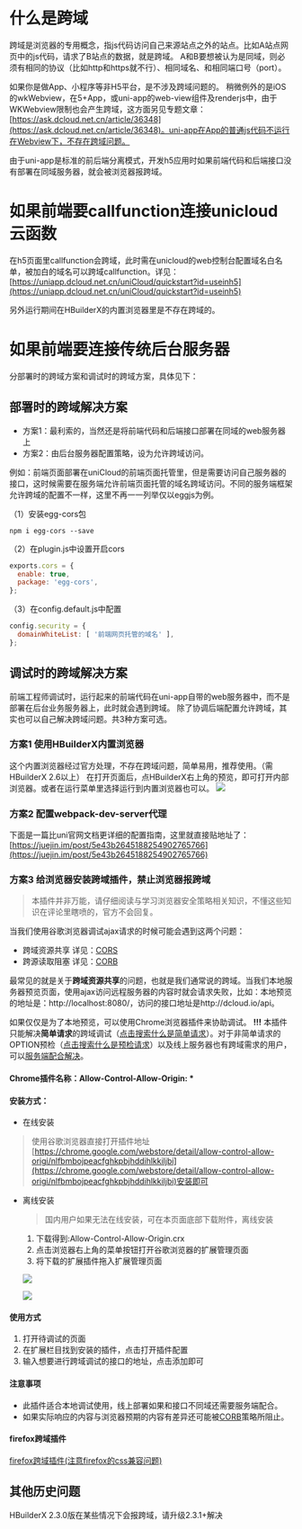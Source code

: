 # 什么是跨域
跨域是浏览器的专用概念，指js代码访问自己来源站点之外的站点。比如A站点网页中的js代码，请求了B站点的数据，就是跨域。
A和B要想被认为是同域，则必须有相同的协议（比如http和https就不行）、相同域名、和相同端口号（port）。

如果你是做App、小程序等非H5平台，是不涉及跨域问题的。
稍微例外的是iOS的wkWebview，在5+App，或uni-app的web-view组件及renderjs中，由于WKWebview限制也会产生跨域，这方面另见专题文章：[https://ask.dcloud.net.cn/article/36348](https://ask.dcloud.net.cn/article/36348)。uni-app在App的普通js代码不运行在Webview下，不存在跨域问题。

由于uni-app是标准的前后端分离模式，开发h5应用时如果前端代码和后端接口没有部署在同域服务器，就会被浏览器报跨域。

# 如果前端要callfunction连接unicloud云函数

在h5页面里callfunction会跨域，此时需在unicloud的web控制台配置域名白名单，被加白的域名可以跨域callfunction。详见：[https://uniapp.dcloud.net.cn/uniCloud/quickstart?id=useinh5](https://uniapp.dcloud.net.cn/uniCloud/quickstart?id=useinh5)

另外运行期间在HBuilderX的内置浏览器里是不存在跨域的。

# 如果前端要连接传统后台服务器

分部署时的跨域方案和调试时的跨域方案，具体见下：

## 部署时的跨域解决方案

- 方案1：最利索的，当然还是将前端代码和后端接口部署在同域的web服务器上
- 方案2：由后台服务器配置策略，设为允许跨域访问。

例如：前端页面部署在uniCloud的前端页面托管里，但是需要访问自己服务器的接口，这时候需要在服务端允许前端页面托管的域名跨域访问。不同的服务端框架允许跨域的配置不一样，这里不再一一列举仅以eggjs为例。

（1）安装egg-cors包

```shell
npm i egg-cors --save
```

（2）在plugin.js中设置开启cors

```js
exports.cors = {
  enable: true,
  package: 'egg-cors',
};
```

（3）在config.default.js中配置

```js
config.security = {
  domainWhiteList: [ '前端网页托管的域名' ],
};
```

## 调试时的跨域解决方案
前端工程师调试时，运行起来的前端代码在uni-app自带的web服务器中，而不是部署在后台业务服务器上，此时就会遇到跨域。
除了协调后端配置允许跨域，其实也可以自己解决跨域问题。共3种方案可选。

### 方案1 使用HBuilderX内置浏览器

这个内置浏览器经过官方处理，不存在跨域问题，简单易用，推荐使用。（需HBuilderX 2.6以上）
在打开页面后，点HBuilderX右上角的预览，即可打开内部浏览器。或者在运行菜单里选择运行到内置浏览器也可以。
![](https://ask.dcloud.net.cn/uploads/article/20190721/601e3f94838c1623afe0c42a2355136c.png)

### 方案2 配置webpack-dev-server代理
下面是一篇比uni官网文档更详细的配置指南，这里就直接贴地址了：[https://juejin.im/post/5e43b2645188254902765766](https://juejin.im/post/5e43b2645188254902765766)

### 方案3 给浏览器安装跨域插件，禁止浏览器报跨域

> 本插件并非万能，请仔细阅读与学习浏览器安全策略相关知识，不懂这些知识在评论里瞎喷的，官方不会回复。

当我们使用谷歌浏览器调试ajax请求的时候可能会遇到这两个问题：

* 跨域资源共享 详见：[CORS](https://developer.mozilla.org/en-US/docs/Web/HTTP/CORS)
* 跨源读取阻塞 详见：[CORB](https://www.chromestatus.com/feature/5629709824032768)

最常见的就是关于**跨域资源共享**的问题，也就是我们通常说的跨域。当我们本地服务器预览页面，使用ajax访问远程服务器的内容时就会请求失败，比如：本地预览的地址是：http://localhost:8080/，访问的接口地址是http://dcloud.io/api。

如果仅仅是为了本地预览，可以使用Chrome浏览器插件来协助调试。
**!!!** 本插件只能解决**简单请求**的跨域调试（[点击搜索什么是简单请求](https://www.baidu.com/s?wd=%E7%AE%80%E5%8D%95%E8%AF%B7%E6%B1%82&tn=84053098_3_dg&ie=utf-8)）。对于非简单请求的OPTION预检（[点击搜索什么是预检请求](https://www.baidu.com/s?ie=utf-8&f=3&rsv_bp=1&tn=84053098_3_dg&wd=%E9%A2%84%E6%A3%80%E8%AF%B7%E6%B1%82&oq=OPTION%25E9%25A2%2584%25E6%25A3%2580&rsv_pq=a0831c7c0000a93c&rsv_t=0313nBZdJJqdOJUR7zNSs%2BMXe8O6I0B9hizxu4eiVIV%2BBy5DUc%2FsouJj%2BQH2dyTBn%2BfLQg&rqlang=cn&rsv_enter=1&inputT=2653&rsv_sug3=3&rsv_sug1=2&rsv_sug7=100&rsv_sug2=1&prefixsug=%25E9%25A2%2584%25E6%25A3%2580&rsp=1&rsv_sug4=2654)）以及线上服务器也有跨域需求的用户，可以[服务端配合解决](https://www.baidu.com/s?wd=%E6%9C%8D%E5%8A%A1%E7%AB%AF%E8%B7%A8%E5%9F%9F&tn=84053098_3_dg&ie=utf-8)。

#### Chrome插件名称：Allow-Control-Allow-Origin: *

#### 安装方式：
- 在线安装
>使用谷歌浏览器直接打开插件地址[https://chrome.google.com/webstore/detail/allow-control-allow-origi/nlfbmbojpeacfghkpbjhddihlkkiljbi](https://chrome.google.com/webstore/detail/allow-control-allow-origi/nlfbmbojpeacfghkpbjhddihlkkiljbi)安装即可
- 离线安装
  >国内用户如果无法在线安装，可在本页面底部下载附件，离线安装
  1. 下载得到:Allow-Control-Allow-Origin.crx
  2. 点击浏览器右上角的菜单按钮打开谷歌浏览器的扩展管理页面
  3. 将下载的扩展插件拖入扩展管理页面

  ![](https://ask.dcloud.net.cn/uploads/article/20181120/29a90981041d78630895a124b123254d.png)

  ![](https://ask.dcloud.net.cn/uploads/article/20181120/c706b1b4247f8e14862c86040348d832.png)


#### 使用方式
1. 打开待调试的页面
2. 在扩展栏目找到安装的插件，点击打开插件配置
3. 输入想要进行跨域调试的接口的地址，点击添加即可

#### 注意事项
* 此插件适合本地调试使用，线上部署如果和接口不同域还需要服务端配合。
* 如果实际响应的内容与浏览器预期的内容有差异还可能被[CORB](https://www.chromestatus.com/feature/5629709824032768)策略所阻止。

#### firefox跨域插件
[firefox跨域插件(注意firefox的css兼容问题)](https://addons.mozilla.org/zh-CN/firefox/addon/access-control-allow-origin/)

## 其他历史问题
HBuilderX 2.3.0版在某些情况下会报跨域，请升级2.3.1+解决